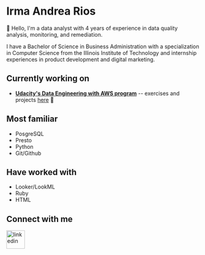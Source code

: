 # **Irma Andrea Rios**
👋 Hello, I'm a data analyst with 4 years of experience in data quality analysis, monitoring, and remediation. 

I have a Bachelor of Science in Business Administration with a specialization in Computer Science from the Illinois Institute of Technology and internship experiences in product development and digital marketing.

## Currently working on
- [**Udacity's Data Engineering with AWS program**](https://www.udacity.com/course/data-engineer-nanodegree--nd027) -- exercises and projects [here](https://github.com/irmaarios/Udacity-Data-Engineering-with-AWS) 🙂

## Most familiar 
- PosgreSQL
- Presto
- Python
- Git/Github

## Have worked with
- Looker/LookML
- Ruby
- HTML

## Connect with me
<span>
  <a href="https://www.linkedin.com/in/irmaarios/">
    <img src="https://api.iconify.design/skill-icons:linkedin.svg" alt="linkedin" width=48 height=48>
  </a>
</span>

